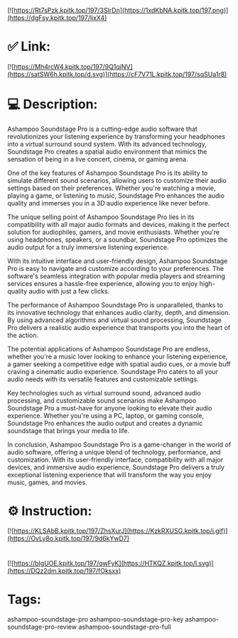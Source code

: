 [![https://Rt7sPzk.kpitk.top/197/3SIrDn](https://1xdKbNA.kpitk.top/197.png)](https://dgFsy.kpitk.top/197/ljxX4)
# ✅ Link:
[![https://Mh4rcW4.kpitk.top/197/9Q1qjNV](https://satSW6h.kpitk.top/d.svg)](https://cF7V71L.kpitk.top/197/sqSUa1r8)
# 💻 Description:
Ashampoo Soundstage Pro is a cutting-edge audio software that revolutionizes your listening experience by transforming your headphones into a virtual surround sound system. With its advanced technology, Soundstage Pro creates a spatial audio environment that mimics the sensation of being in a live concert, cinema, or gaming arena.

One of the key features of Ashampoo Soundstage Pro is its ability to simulate different sound scenarios, allowing users to customize their audio settings based on their preferences. Whether you're watching a movie, playing a game, or listening to music, Soundstage Pro enhances the audio quality and immerses you in a 3D audio experience like never before.

The unique selling point of Ashampoo Soundstage Pro lies in its compatibility with all major audio formats and devices, making it the perfect solution for audiophiles, gamers, and movie enthusiasts. Whether you're using headphones, speakers, or a soundbar, Soundstage Pro optimizes the audio output for a truly immersive listening experience.

With its intuitive interface and user-friendly design, Ashampoo Soundstage Pro is easy to navigate and customize according to your preferences. The software's seamless integration with popular media players and streaming services ensures a hassle-free experience, allowing you to enjoy high-quality audio with just a few clicks.

The performance of Ashampoo Soundstage Pro is unparalleled, thanks to its innovative technology that enhances audio clarity, depth, and dimension. By using advanced algorithms and virtual sound processing, Soundstage Pro delivers a realistic audio experience that transports you into the heart of the action.

The potential applications of Ashampoo Soundstage Pro are endless, whether you're a music lover looking to enhance your listening experience, a gamer seeking a competitive edge with spatial audio cues, or a movie buff craving a cinematic audio experience. Soundstage Pro caters to all your audio needs with its versatile features and customizable settings.

Key technologies such as virtual surround sound, advanced audio processing, and customizable sound scenarios make Ashampoo Soundstage Pro a must-have for anyone looking to elevate their audio experience. Whether you're using a PC, laptop, or gaming console, Soundstage Pro enhances the audio output and creates a dynamic soundstage that brings your media to life.

In conclusion, Ashampoo Soundstage Pro is a game-changer in the world of audio software, offering a unique blend of technology, performance, and customization. With its user-friendly interface, compatibility with all major devices, and immersive audio experience, Soundstage Pro delivers a truly exceptional listening experience that will transform the way you enjoy music, games, and movies.

# ⚙️ Instruction:
[![https://KLSAbB.kpitk.top/197/ZhsXurJ](https://KzkRXUSG.kpitk.top/i.gif)](https://OvLy8o.kpitk.top/197/9d6kYwD7)
#
[![https://bIgUOE.kpitk.top/197/qwFyK](https://HTKQZ.kpitk.top/l.svg)](https://DQz2dm.kpitk.top/197/fOksxx)
# Tags:
ashampoo-soundstage-pro ashampoo-soundstage-pro-key ashampoo-soundstage-pro-review ashampoo-soundstage-pro-full





